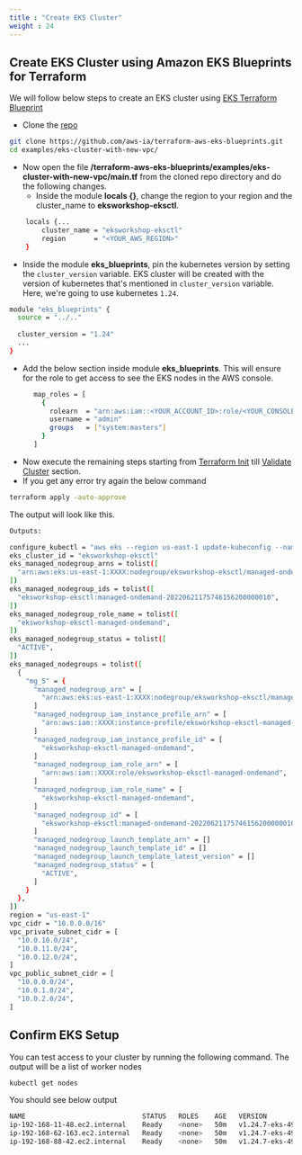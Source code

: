 ```yaml
---
title : "Create EKS Cluster"
weight : 24
---
```



## Create EKS Cluster using Amazon EKS Blueprints for Terraform

We will follow below steps to create an EKS cluster using [EKS Terraform Blueprint](https://aws-ia.github.io/terraform-aws-eks-blueprints/v4.1.0/)


* Clone the [repo](https://aws-ia.github.io/terraform-aws-eks-blueprints/v4.1.0/getting-started/#clone-the-repo)
```bash
git clone https://github.com/aws-ia/terraform-aws-eks-blueprints.git
cd examples/eks-cluster-with-new-vpc/
```
* Now open the file **/terraform-aws-eks-blueprints/examples/eks-cluster-with-new-vpc/main.tf** from the cloned repo directory and do the following changes.
  *  Inside the module **locals {}**, change the region to your region and the cluster_name to **eksworkshop-eksctl**.
```bash
    locals {...
        cluster_name = "eksworkshop-eksctl"
        region       = "<YOUR_AWS_REGION>"
    }
```
  *  Inside the module **eks_blueprints**, pin the kubernetes version by setting the `cluster_version` variable. EKS cluster will be created with the version of kubernetes that's mentioned in `cluster_version` variable. Here, we're going to use kubernetes `1.24`.
```bash
module "eks_blueprints" {
  source = "../.."
  
  cluster_version = "1.24"
  ...
}  
```
  * Add the below section inside module **eks_blueprints**. This will ensure for the role to get access to see the EKS nodes in the AWS console.
```bash
      map_roles = [
        {
          rolearn  = "arn:aws:iam::<YOUR_ACCOUNT_ID>:role/<YOUR_CONSOLE_ROLE>"
          username = "admin"
          groups   = ["system:masters"]
        }
      ]
```
* Now execute the remaining steps starting from [Terraform Init](https://aws-ia.github.io/terraform-aws-eks-blueprints/v4.1.0/getting-started/#terraform-init) till [Validate Cluster](https://aws-ia.github.io/terraform-aws-eks-blueprints/v4.1.0/getting-started/#validation)
section.
* If you get any error try again the below command
```bash
terraform apply -auto-approve
```
The output will look like this.

```bash
Outputs:

configure_kubectl = "aws eks --region us-east-1 update-kubeconfig --name eksworkshop-eksctl"
eks_cluster_id = "eksworkshop-eksctl"
eks_managed_nodegroup_arns = tolist([
  "arn:aws:eks:us-east-1:XXXX:nodegroup/eksworkshop-eksctl/managed-ondemand-20220621175746156200000010/82c0c3b4-e537-d006-b352-4c43f4ca7641",
])
eks_managed_nodegroup_ids = tolist([
  "eksworkshop-eksctl:managed-ondemand-20220621175746156200000010",
])
eks_managed_nodegroup_role_name = tolist([
  "eksworkshop-eksctl-managed-ondemand",
])
eks_managed_nodegroup_status = tolist([
  "ACTIVE",
])
eks_managed_nodegroups = tolist([
  {
    "mg_5" = {
      "managed_nodegroup_arn" = [
        "arn:aws:eks:us-east-1:XXXX:nodegroup/eksworkshop-eksctl/managed-ondemand-20220621175746156200000010/82c0c3b4-e537-d006-b352-4c43f4ca7641",
      ]
      "managed_nodegroup_iam_instance_profile_arn" = [
        "arn:aws:iam::XXXX:instance-profile/eksworkshop-eksctl-managed-ondemand",
      ]
      "managed_nodegroup_iam_instance_profile_id" = [
        "eksworkshop-eksctl-managed-ondemand",
      ]
      "managed_nodegroup_iam_role_arn" = [
        "arn:aws:iam::XXXX:role/eksworkshop-eksctl-managed-ondemand",
      ]
      "managed_nodegroup_iam_role_name" = [
        "eksworkshop-eksctl-managed-ondemand",
      ]
      "managed_nodegroup_id" = [
        "eksworkshop-eksctl:managed-ondemand-20220621175746156200000010",
      ]
      "managed_nodegroup_launch_template_arn" = []
      "managed_nodegroup_launch_template_id" = []
      "managed_nodegroup_launch_template_latest_version" = []
      "managed_nodegroup_status" = [
        "ACTIVE",
      ]
    }
  },
])
region = "us-east-1"
vpc_cidr = "10.0.0.0/16"
vpc_private_subnet_cidr = [
  "10.0.10.0/24",
  "10.0.11.0/24",
  "10.0.12.0/24",
]
vpc_public_subnet_cidr = [
  "10.0.0.0/24",
  "10.0.1.0/24",
  "10.0.2.0/24",
]
```

## Confirm EKS Setup

You can test access to your cluster by running the following command. The output will be a list of worker nodes

```bash
kubectl get nodes
```
You should see below output

```bash
NAME                             STATUS   ROLES    AGE   VERSION
ip-192-168-11-48.ec2.internal    Ready    <none>   50m   v1.24.7-eks-49a6c0
ip-192-168-62-163.ec2.internal   Ready    <none>   50m   v1.24.7-eks-49a6c0
ip-192-168-88-42.ec2.internal    Ready    <none>   50m   v1.24.7-eks-49a6c0
```
